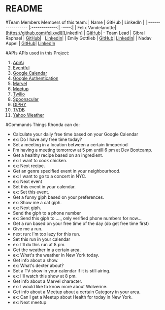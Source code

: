 # README

#Team Members
Members of this team:
| Name              | GitHub           | LinkedIn  |
| ----------------- |:-------------:| -----:|
| Felix Vandelanotte| (https://github.com/felixvdl)[LinkedIn] | [GitHub](https://be.linkedin.com/in/felix-vandelanotte-26620498)|  - Team Lead
| Gibral Raphael    | [GitHub](https://github.com/graphael7)|   [LinkedIn](https://www.linkedin.com/in/gibralraphael/)|
| Emily Gottlieb    | [GitHub](https://github.com/egott)|    [LinkedIn](https://www.linkedin.com/in/emily-gottlieb)|
| Nadav Appel       | [GitHub](https://github.com/nadavP3)|    [LinkedIn](https://www.linkedin.com/in/nadav-appel) 

#APIs
APIs used in this Project:
1. [ApiAi](https://api.ai)
2. [Eventful](http://api.eventful.com)
3. [Google Calendar](https://developers.google.com/google-apps/calendar)
4. [Google Authentication](https://developers.google.com/identity/protocols/OAuth2)
5. [Marvel](hhttps://developer.marvel.com)
6. [Meetup](https://www.meetup.com/meetup_api)
7. [Twilio](https://www.twilio.com/docs/api)
8. [Spoonacular](https://spoonacular.com/food-api)
9. [GIPHY](https://api.giphy.com)
10. [TVDB](https://api.thetvdb.com/swagger)
11. [Yahoo Weather](https://developer.yahoo.com/weather)



#Commands
Things Rhonda can do:
* Calculate your daily free time based on your Google Calendar
 * ex: Do I have any free time today?
* Set a meeting in a location between a certain timeperiod
 * I'm having a meeting tomorrow at 5 pm untill 6 pm at Dev Bootcamp.
* Get a healthy recipe based on an ingredient.
 * ex: I want to cook chicken.
 * ex: Next recipe.
* Get an genre specified event in your neighbourhood.
 * ex: I want to go to a concert in NYC.
 * ex: Next event
* Set this event in your calendar.
 * ex: Set this event.
* Get a funny giph based on your preferences.
 * ex: Show me a cat giph.
 * ex: Next giph.
* Send the giph to a phone number
 * ex: Send this giph to ...., only verified phone numbers for now...
* Get a run based on your free time of the day (do get free time first)
 * Give me a run.
 * next run: I'm too lazy for this run.
* Set this run in your calendar
 * ex: I'll do this run at 8 pm.
* Get the weather in a certain area.
 * ex: What's the weather in New York today.
* Get info about a show.
 * ex: What's dexter about?
* Set a TV show in your calendar if it is still airing.
 * ex: I'll watch this show at 8 pm.
* Get info about a Marvel character.
 * ex: I would like to know more about Wolverine.
* Get info about a Meetup about a certain Category in your area.
 * ex: Can I get a Meetup about Health for today in New York.
 * ex: Next meetup




